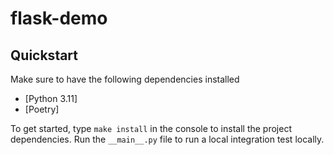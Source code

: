 # flask-demo

## Quickstart

Make sure to have the following dependencies installed
- [Python 3.11]
- [Poetry]

To get started, type `make install` in the console to install the project dependencies. Run the `__main__.py` file to run a local integration test locally.
